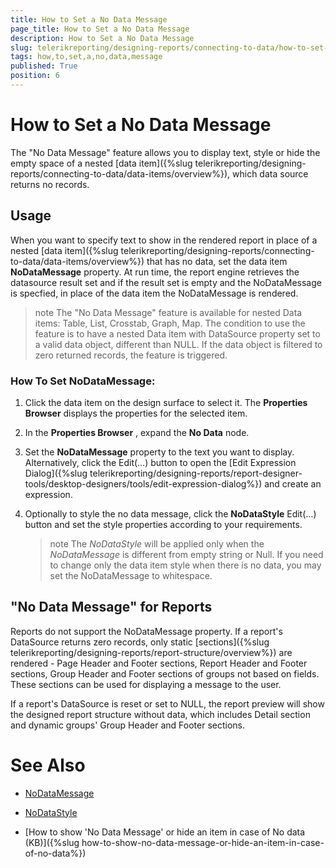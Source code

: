 ```yaml
---
title: How to Set a No Data Message
page_title: How to Set a No Data Message 
description: How to Set a No Data Message
slug: telerikreporting/designing-reports/connecting-to-data/how-to-set-a-no-data-message
tags: how,to,set,a,no,data,message
published: True
position: 6
---
```


# How to Set a No Data Message

The "No Data Message" feature allows you to display text, style or hide the empty space of a nested [data item]({%slug telerikreporting/designing-reports/connecting-to-data/data-items/overview%}), which data source returns no records. 

## Usage

When you want to specify text to show in the rendered report in place of a nested [data item]({%slug telerikreporting/designing-reports/connecting-to-data/data-items/overview%}) that has no data, set the data item __NoDataMessage__ property. At run time, the report engine retrieves the datasource result set and if the result set is empty and the NoDataMessage is specfied, in place of the data item the NoDataMessage is rendered. 

>note The "No Data Message" feature is available for nested Data items: Table, List, Crosstab, Graph, Map. 
>The condition to use the feature is to have a nested Data item with DataSource property set to a valid data object, different than NULL. If the data object is filtered to zero returned records, the feature is triggered. 

### How To Set NoDataMessage:

1. Click the data item on the design surface to select it. The __Properties Browser__ displays the properties for the selected item. 

1. In the __Properties Browser__ , expand the __No Data__ node. 

1. Set the __NoDataMessage__ property to the text you want to display. Alternatively, click the Edit(…) button to open the [Edit Expression Dialog]({%slug telerikreporting/designing-reports/report-designer-tools/desktop-designers/tools/edit-expression-dialog%}) and create an expression. 

1. Optionally to style the no data message, click the __NoDataStyle__ Edit(…) button and set the style properties according to your requirements. 

   >note The _NoDataStyle_ will be applied only when the _NoDataMessage_ is different from empty string or Null. If you need to change only the data item style when there is no data, you may set the NoDataMessage to whitespace.

        
## "No Data Message" for Reports

Reports do not support the NoDataMessage property. If a report's DataSource returns zero records, only static [sections]({%slug telerikreporting/designing-reports/report-structure/overview%}) are rendered - Page Header and Footer sections, Report Header and Footer sections, Group Header and Footer sections of groups not based on fields. These sections can be used for displaying a message to the user. 

If a report's DataSource is reset or set to NULL, the report preview will show the designed report structure without data, which includes Detail section and dynamic groups' Group Header and Footer sections. 

# See Also

 * [NoDataMessage](/reporting/api/Telerik.Reporting.DataItem#Telerik_Reporting_DataItem_NoDataMessage)

 * [NoDataStyle](/reporting/api/Telerik.Reporting.DataItem#Telerik_Reporting_DataItem_NoDataStyle)

 * [How to show 'No Data Message' or hide an item in case of No data (KB)]({%slug how-to-show-no-data-message-or-hide-an-item-in-case-of-no-data%})  
